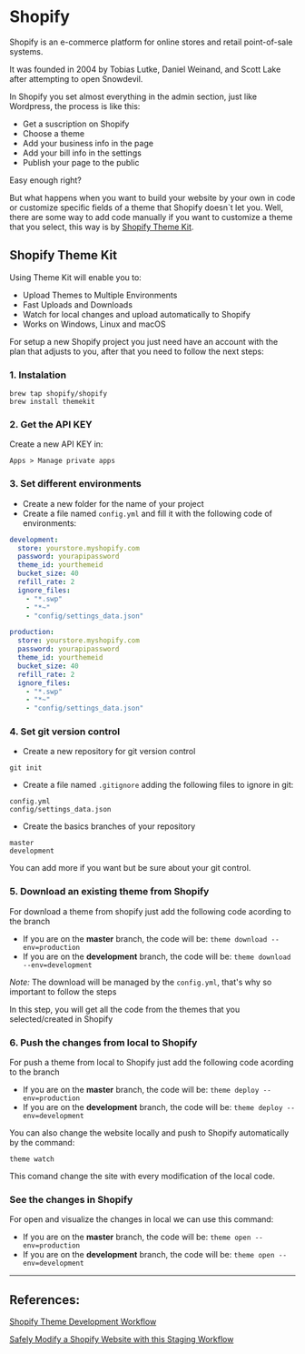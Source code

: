 # Shopify

Shopify is an e-commerce platform for online stores and retail point-of-sale systems.

It was founded in 2004 by Tobias Lutke, Daniel Weinand, and Scott Lake after attempting to open Snowdevil.

In Shopify you set almost everything in the admin section, just like Wordpress, the process is like this:

* Get a suscription on Shopify
* Choose a theme
* Add your business info in the page
* Add your bill info in the settings
* Publish your page to the public

Easy enough right?

But what happens when you want to build your website by your own in code or customize specific fields of a theme that Shopify doesn`t let you.
Well, there are some way to add code manually if you want to customize a theme that you select, this way is by [Shopify Theme Kit](https://shopify.github.io/themekit/).

## Shopify Theme Kit

Using Theme Kit will enable you to:

* Upload Themes to Multiple Environments
* Fast Uploads and Downloads
* Watch for local changes and upload automatically to Shopify
* Works on Windows, Linux and macOS

For setup a new Shopify project you just need have an account with the plan that adjusts to you, after that you need to follow the next steps:

### 1. Instalation

```
brew tap shopify/shopify
brew install themekit
```

### 2. Get the API KEY

Create a new API KEY in:

``` Apps > Manage private apps ```

### 3. Set different environments

* Create a new folder for the name of your project
* Create a file named `config.yml` and fill it with the following code of environments:

```yml
development:
  store: yourstore.myshopify.com
  password: yourapipassword
  theme_id: yourthemeid
  bucket_size: 40
  refill_rate: 2
  ignore_files:
    - "*.swp"
    - "*~"
    - "config/settings_data.json"

production:
  store: yourstore.myshopify.com
  password: yourapipassword
  theme_id: yourthemeid
  bucket_size: 40
  refill_rate: 2
  ignore_files:
    - "*.swp"
    - "*~"
    - "config/settings_data.json"
```

### 4. Set git version control

* Create a new repository for git version control

`git init`

* Create a file named `.gitignore` adding the following files to ignore in git:

```
config.yml
config/settings_data.json
```

* Create the basics branches of your repository

```
master
development
```

You can add more if you want but be sure about your git control.

### 5. Download an existing theme from Shopify

For download a theme from shopify just add the following code acording to the branch

* If you are on the **master** branch, the code will be: `theme download --env=production`
* If you are on the **development** branch, the code will be: `theme download --env=development`

_Note:_ The download will be managed by the `config.yml`, that's why so important to follow the steps

In this step, you will get all the code from the themes that you selected/created in Shopify

### 6. Push the changes from local to Shopify

For push a theme from local to Shopify just add the following code acording to the branch

* If you are on the **master** branch, the code will be: `theme deploy --env=production`
* If you are on the **development** branch, the code will be: `theme deploy --env=development`

You can also change the website locally and push to Shopify automatically by the command:

`theme watch`

This comand change the site with every modification of the local code.

### See the changes in Shopify

For open and visualize the changes in local we can use this command:

* If you are on the **master** branch, the code will be: `theme open --env=production`
* If you are on the **development** branch, the code will be: `theme open --env=development`

---

## References:

[Shopify Theme Development Workflow](https://www.youtube.com/watch?v=1xWFsYmBoX0)

[Safely Modify a Shopify Website with this Staging Workflow](https://blog.fullstackdigital.com/safely-modify-a-shopify-website-with-this-staging-workflow-d8363e01f139)